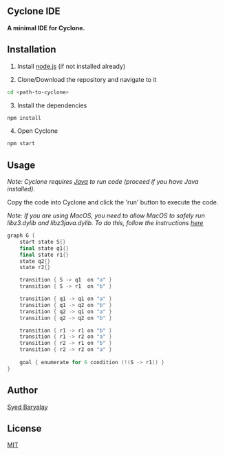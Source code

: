 ## Cyclone IDE

**A minimal IDE for Cyclone.**

## Installation

1. Install [node.js](https://nodejs.org/en/download/) (if not installed already)

2. Clone/Download the repository and navigate to it
```bash
cd <path-to-cyclone>
```
3. Install the dependencies
```bash
npm install
```
4. Open Cyclone
```bash
npm start
```

## Usage
_Note: Cyclone requires [Java](https://www.java.com/en/download/) to run code (proceed if you have Java installed)._

Copy the code into Cyclone and click the 'run' button to execute the code.

_Note: If you are using MacOS, you need to allow MacOS to safely run libz3.dylib and libz3java.dylib. To do this, follow the instructions [here](https://support.apple.com/en-ie/HT202491)_

```cpp
graph G {
    start state S{}
    final state q1{}
    final state r1{}
    state q2{}
    state r2{}

    transition { S -> q1  on "a" }
    transition { S -> r1  on "b" }

    transition { q1 -> q1 on "a" }
    transition { q1 -> q2 on "b" }
    transition { q2 -> q1 on "a" }
    transition { q2 -> q2 on "b" }

    transition { r1 -> r1 on "b" }
    transition { r1 -> r2 on "a" }
    transition { r2 -> r1 on "b" }
    transition { r2 -> r2 on "a" }
  
    goal { enumerate for 6 condition (!(S -> r1)) }  
}
```

## Author

[Syed Baryalay](www.linkedin.com/in/syedakacodeninja)

## License

[MIT](https://choosealicense.com/licenses/mit/)

